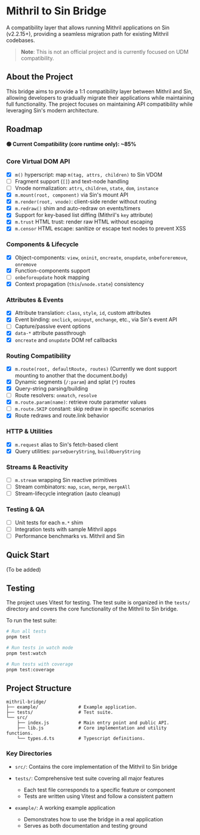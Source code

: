 # Mithril to Sin Bridge

A compatibility layer that allows running Mithril applications on Sin (v2.2.15+), providing a seamless migration path for existing Mithril codebases.

> **Note**: This is not an official project and is currently focused on UDM compatibility.

## About the Project

This bridge aims to provide a 1:1 compatibility layer between Mithril and Sin, allowing developers to gradually migrate their applications while maintaining full functionality. The project focuses on maintaining API compatibility while leveraging Sin's modern architecture.

## Roadmap

**🟢 Current Compatibility (core runtime only): ~85%**

### Core Virtual DOM API
* [X] `m()` hyperscript: map `m(tag, attrs, children)` to Sin VDOM
* [ ] Fragment support (`[]`) and text-node handling
* [ ] Vnode normalization: `attrs`, `children`, `state`, `dom`, `instance`
* [X] `m.mount(root, component)` via Sin's mount API
* [X] `m.render(root, vnode)`: client-side render without routing
* [X] `m.redraw()` shim and auto-redraw on events/timers
* [X] Support for key-based list diffing (Mithril's `key` attribute)
* [X] `m.trust` HTML trust: render raw HTML without escaping
* [X] `m.censor` HTML escape: sanitize or escape text nodes to prevent XSS

### Components & Lifecycle
* [X] Object-components: `view`, `oninit`, `oncreate`, `onupdate`, `onbeforeremove`, `onremove`
* [X] Function-components support
* [ ] `onbeforeupdate` hook mapping
* [X] Context propagation (`this`/`vnode.state`) consistency

### Attributes & Events
* [X] Attribute translation: `class`, `style`, `id`, custom attributes
* [X] Event binding: `onclick`, `oninput`, `onchange`, etc., via Sin's event API
* [ ] Capture/passive event options
* [X] `data-*` attribute passthrough
* [X] `oncreate` and `onupdate` DOM ref callbacks

### Routing Compatibility
* [X] `m.route(root, defaultRoute, routes)` (Currently we dont support mounting to another that the document.body)
* [X] Dynamic segments (`/:param`) and splat (`*`) routes
* [X] Query-string parsing/building
* [ ] Route resolvers: `onmatch`, `resolve`
* [X] `m.route.param(name)`: retrieve route parameter values
* [ ] `m.route.SKIP` constant: skip redraw in specific scenarios
* [X] Route redraws and route.link behavior

### HTTP & Utilities
* [X] `m.request` alias to Sin's fetch-based client
* [X] Query utilities: `parseQueryString`, `buildQueryString`

### Streams & Reactivity
* [ ] `m.stream` wrapping Sin reactive primitives
* [ ] Stream combinators: `map`, `scan`, `merge`, `mergeAll`
* [ ] Stream-lifecycle integration (auto cleanup)

### Testing & QA
* [ ] Unit tests for each `m.*` shim
* [ ] Integration tests with sample Mithril apps
* [ ] Performance benchmarks vs. Mithril and Sin

## Quick Start

(To be added)

## Testing

The project uses Vitest for testing. The test suite is organized in the `tests/` directory and covers the core functionality of the Mithril to Sin bridge.

To run the test suite:

```bash
# Run all tests
pnpm test

# Run tests in watch mode
pnpm test:watch

# Run tests with coverage
pnpm test:coverage
```

## Project Structure

```
mithril-bridge/
├── example/               # Example application.
├── tests/                 # Test suite.
└── src/
    ├── index.js           # Main entry point and public API.
    ├── lib.js             # Core implementation and utility functions.
    └── types.d.ts         # Typescript definitions.
```

### Key Directories

- `src/`: Contains the core implementation of the Mithril to Sin bridge

- `tests/`: Comprehensive test suite covering all major features
  - Each test file corresponds to a specific feature or component
  - Tests are written using Vitest and follow a consistent pattern

- `example/`: A working example application
  - Demonstrates how to use the bridge in a real application
  - Serves as both documentation and testing ground